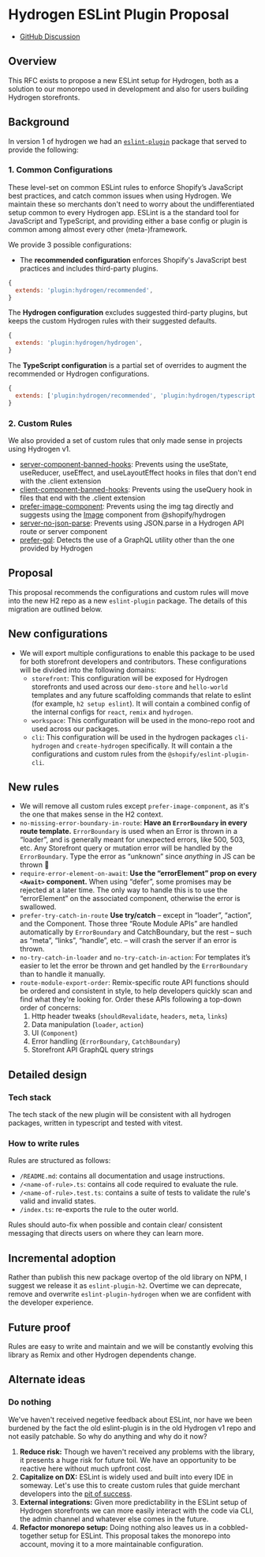 # Hydrogen ESLint Plugin Proposal

- [GitHub Discussion](https://github.com/Shopify/hydrogen/discussions/521)

## Overview

This RFC exists to propose a new ESLint setup for Hydrogen, both as a solution to our monorepo used in development and also for users building Hydrogen storefronts.

## Background

In version 1 of hydrogen we had an [`eslint-plugin`](https://github.com/Shopify/hydrogen-v1/tree/v1.x-2022-07/packages/eslint-plugin) package that served to provide the following:

### 1. Common Configurations

These level-set on common ESLint rules to enforce Shopify’s JavaScript best practices, and catch common issues when using Hydrogen. We maintain these so merchants don't need to worry about the undifferentiated setup common to every Hydrogen app. ESLint is a the standard tool for JavaScript and TypeScript, and providing either a base config or plugin is common among almost every other (meta-)framework.

We provide 3 possible configurations:

- The **recommended configuration** enforces Shopify's JavaScript best practices and includes third-party plugins.

```js
{
  extends: 'plugin:hydrogen/recommended',
}
```

The **Hydrogen configuration** excludes suggested third-party plugins, but keeps the custom Hydrogen rules with their suggested defaults.

```js
{
  extends: 'plugin:hydrogen/hydrogen',
}
```

The **TypeScript configuration** is a partial set of overrides to augment the recommended or Hydrogen configurations.

```js
{
  extends: ['plugin:hydrogen/recommended', 'plugin:hydrogen/typescript'],
}
```

### 2. Custom Rules

We also provided a set of custom rules that only made sense in projects using Hydrogen v1.

- [server-component-banned-hooks](https://github.com/Shopify/hydrogen-v1/tree/main/packages/eslint-plugin/src/rules/server-component-banned-hooks): Prevents using the useState, useReducer, useEffect, and useLayoutEffect hooks in files that don't end with the .client extension
- [client-component-banned-hooks](https://github.com/Shopify/hydrogen-v1/tree/main/packages/eslint-plugin/src/rules/client-component-banned-hooks): Prevents using the useQuery hook in files that end with the .client extension
- [prefer-image-component](https://github.com/Shopify/hydrogen-v1/tree/main/packages/eslint-plugin/src/rules/prefer-image-component): Prevents using the img tag directly and suggests using the [Image](https://shopify.dev/api/hydrogen-v1/components/primitive/image) component from @shopify/hydrogen
- [server-no-json-parse](https://github.com/Shopify/hydrogen-v1/tree/main/packages/eslint-plugin/src/rules/server-no-json-parse): Prevents using JSON.parse in a Hydrogen API route or server component
- [prefer-gql](https://github.com/Shopify/hydrogen-v1/tree/main/packages/eslint-plugin/src/rules/prefer-gql): Detects the use of a GraphQL utility other than the one provided by Hydrogen

## Proposal

This proposal recommends the configurations and custom rules will move into the new H2 repo as a new `eslint-plugin` package. The details of this migration are outlined below.

## New configurations

- We will export multiple configurations to enable this package to be used for both storefront developers and contributors. These configurations will be divided into the following domains:
  - `storefront`: This configuration will be exposed for Hydrogen storefronts and used across our `demo-store` and `hello-world` templates and any future scaffolding commands that relate to eslint (for example, `h2 setup eslint`). It will contain a combined config of the internal configs for `react`, `remix` and `hydrogen`.
  - `workspace`: This configuration will be used in the mono-repo root and used across our packages.
  - `cli`: This configuration will be used in the hydrogen packages `cli-hydrogen` and `create-hydrogen` specifically. It will contain a the configurations and custom rules from the `@shopify/eslint-plugin-cli`.

## New rules

- We will remove all custom rules except `prefer-image-component`, as it's the one that makes sense in the H2 context.
- `no-missing-error-boundary-in-route`: **Have an `ErrorBoundary` in every route template.** `ErrorBoundary` is used when an Error is thrown in a “loader”, and is generally meant for unexpected errors, like 500, 503, etc. Any Storefront query or mutation error will be handled by the `ErrorBoundary`. Type the error as “unknown” since _anything_ in JS can be thrown 🙂
- `require-error-element-on-await`: **Use the “errorElement” prop on every `<Await>` component.** When using “defer”, some promises may be rejected at a later time. The only way to handle this is to use the “errorElement” on the associated <Await> component, otherwise the error is swallowed.
- `prefer-try-catch-in-route` **Use try/catch** – except in “loader”, “action”, and the Component. Those three “Route Module APIs” are handled automatically by `ErrorBoundary` and CatchBoundary, but the rest – such as “meta”, “links”, “handle”, etc. – will crash the server if an error is thrown.
- `no-try-catch-in-loader` and `no-try-catch-in-action`: For templates it’s easier to let the error be thrown and get handled by the `ErrorBoundary` than to handle it manually.
- `route-module-export-order`: Remix-specific route API functions should be ordered and consistent in style, to help developers quickly scan and find what they're looking for. Order these APIs following a top-down order of concerns:
  1. Http header tweaks (`shouldRevalidate`, `headers`, `meta`, `links`)
  1. Data manipulation (`loader`, `action`)
  1. UI (`Component`)
  1. Error handling (`ErrorBoundary`, `CatchBoundary`)
  1. Storefront API GraphQL query strings

## Detailed design

### Tech stack

The tech stack of the new plugin will be consistent with all hydrogen packages, written in typescript and tested with vitest.

### How to write rules

Rules are structured as follows:

- `/README.md`: contains all documentation and usage instructions.
- `/<name-of-rule>.ts`: contains all code required to evaluate the rule.
- `/<name-of-rule>.test.ts`: contains a suite of tests to validate the rule's valid and invalid states.
- `/index.ts`: re-exports the rule to the outer world.

Rules should auto-fix when possible and contain clear/ consistent messaging that directs users on where they can learn more.

## Incremental adoption

Rather than publish this new package overtop of the old library on NPM, I suggest we release it as `eslint-plugin-h2`. Overtime we can deprecate, remove and overwrite `eslint-plugin-hydrogen` when we are confident with the developer experience.

## Future proof

Rules are easy to write and maintain and we will be constantly evolving this library as Remix and other Hydrogen dependents change.

## Alternate ideas

### Do nothing

We've haven't received negetive feedback about ESLint, nor have we been burdened by the fact the old eslint-plugin is in the old Hydrogen v1 repo and not easily patchable. So why do anything and why do it now?

1. **Reduce risk:** Though we haven't received any problems with the library, it presents a huge risk for future toil. We have an opportunity to be reactive here without much upfront cost.
2. **Capitalize on DX:** ESLint is widely used and built into every IDE in someway. Let's use this to create custom rules that guide merchant developers into the [pit of success](https://blog.codinghorror.com/falling-into-the-pit-of-success/).
3. **External integrations:** Given more predictability in the ESLint setup of Hydrogen storefronts we can more easily interact with the code via CLI, the admin channel and whatever else comes in the future.
4. **Refactor monorepo setup:** Doing nothing also leaves us in a cobbled-together setup for ESLint. This proposal takes the monorepo into account, moving it to a more maintainable configuration.
